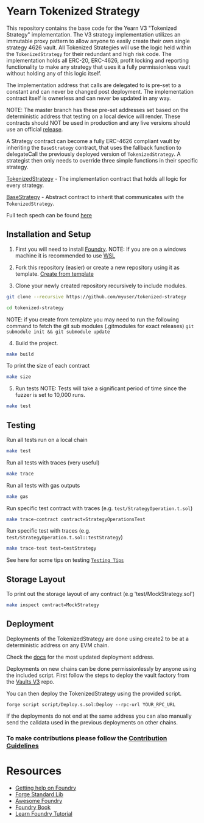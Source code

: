 
# Yearn Tokenized Strategy

This repository contains the base code for the Yearn V3 "Tokenized Strategy" implementation. The V3 strategy implementation utilizes an immutable proxy pattern to allow anyone to easily create their own single strategy 4626 vault. All Tokenized Strategies will use the logic held within the `TokenizedStrategy` for their redundant and high risk code. The implementation holds all ERC-20, ERC-4626, profit locking and reporting functionality to make any strategy that uses it a fully permissionless vault without holding any of this logic itself. 

The implementation address that calls are delegated to is pre-set to a constant and can never be changed post deployment. The implementation contract itself is ownerless and can never be updated in any way.

NOTE: The master branch has these pre-set addresses set based on the deterministic address that testing on a local device will render. These contracts should NOT be used in production and any live versions should use an official [release](https://github.com/yearn/tokenized-strategy/releases).

A Strategy contract can become a fully ERC-4626 compliant vault by inheriting the `BaseStrategy` contract, that uses the fallback function to delegateCall the previously deployed version of `TokenizedStrategy`. A strategist then only needs to override three simple functions in their specific strategy.

[TokenizedStrategy](https://github.com/yearn/tokenized-strategy/blob/master/src/TokenizedStrategy.sol) - The implementation contract that holds all logic for every strategy.

[BaseStrategy](https://github.com/yearn/tokenized-strategy/blob/master/src/BaseStrategy.sol) - Abstract contract to inherit that communicates with the `TokenizedStrategy`.

Full tech spech can be found [here](https://github.com/yearn/tokenized-strategy/blob/master/SPECIFICATION.md)

## Installation and Setup

1. First you will need to install [Foundry](https://book.getfoundry.sh/getting-started/installation).
NOTE: If you are on a windows machine it is recommended to use [WSL](https://learn.microsoft.com/en-us/windows/wsl/install)

2. Fork this repository (easier) or create a new repository using it as template. [Create from template](https://docs.github.com/en/repositories/creating-and-managing-repositories/creating-a-repository-from-a-template)

3. Clone your newly created repository recursively to include modules.

```sh
git clone --recursive https://github.com/myuser/tokenized-strategy

cd tokenized-strategy
```

NOTE: if you create from template you may need to run the following command to fetch the git sub modules (.gitmodules for exact releases) `git submodule init && git submodule update`

4. Build the project.

```sh
make build
```
To print the size of each contract
```sh
make size
```

5. Run tests
NOTE: Tests will take a significant period of time since the fuzzer is set to 10,000 runs.
```sh
make test
```

## Testing

Run all tests run on a local chain

```sh
make test
```
Run all tests with traces (very useful)

```sh
make trace
```
Run all tests with gas outputs

```sh
make gas
```
Run specific test contract with traces (e.g. `test/StrategyOperation.t.sol`)

```sh
make trace-contract contract=StrategyOperationsTest
```
Run specific test with traces (e.g. `test/StrategyOperation.t.sol::testStrategy`)

```sh
make trace-test test=testStrategy
```

See here for some tips on testing [`Testing Tips`](https://book.getfoundry.sh/forge/tests.html)

## Storage Layout

To print out the storage layout of any contract (e.g 'test/MockStrategy.sol')

```sh
make inspect contract=MockStrategy
```

## Deployment

Deployments of the TokenizedStrategy are done using create2 to be at a deterministic address on any EVM chain.

Check the [docs](https://docs.yearn.fi/developers/v3/overview) for the most updated deployment address.

Deployments on new chains can be done permissionlessly by anyone using the included script. First follow the steps to deploy the vault factory from the [Vaults V3](https://github.com/yearn/yearn-vaults-v3/) repo.

You can then deploy the TokenizedStrategy using the provided script.

```
forge script script/Deploy.s.sol:Deploy --rpc-url YOUR_RPC_URL
```

If the deployments do not end at the same address you can also manually send the calldata used in the previous deployments on other chains.

### To make contributions please follow the [Contribution Guidelines](https://github.com/yearn/tokenized-strategy/blob/master/CONTRIBUTING.md)

# Resources

- [Getting help on Foundry](https://github.com/gakonst/foundry#getting-help)
- [Forge Standard Lib](https://github.com/brockelmore/forge-std)
- [Awesome Foundry](https://github.com/crisgarner/awesome-foundry)
- [Foundry Book](https://book.getfoundry.sh/)
- [Learn Foundry Tutorial](https://www.youtube.com/watch?v=Rp_V7bYiTCM)
